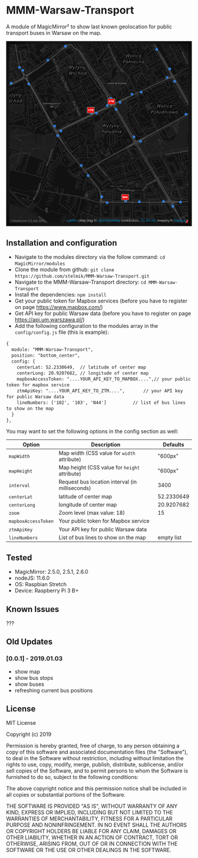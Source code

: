 # MMM-Warsaw-Transport

A module of MagicMirror² to show last known geolocation for public transport buses in Warsaw on the map.

![picture](pictures/1.png)

## Installation and configuration

- Navigate to the modules directory via the follow command: `cd MagicMirror/modules`
- Clone the module from github: `git clone https://github.com/stelmik/MMM-Warsaw-Transport.git`
- Navigate to the MMM-Warsaw-Transport directory: `cd MMM-Warsaw-Transport`
- Install the dependencies: `npm install`
- Get your public token for Mapbox services (before you have to register on page https://www.mapbox.com/)
- Get API key for public Warsaw data (before you have to register on page https://api.um.warszawa.pl/)
- Add the following configuration to the modules array in the `config/config.js` file (this is example):

```
{
  module: "MMM-Warsaw-Transport",
  position: "bottom_center",
  config: {
    centerLat: 52.2330649,	// latitude of center map
    centerLong: 20.9207682,	// longitude of center map
    mapboxAccessToken: "....YOUR_API_KEY_TO_MAPBOX....",// your public token for mapbox service
    ztmApiKey: "....YOUR_API_KEY_TO_ZTM....",		// your API key for public Warsaw data
    lineNumbers: ['102', '103', 'N44']			// list of bus lines to show on the map
  }
},
```

You may want to set the following options in the config section as well:

| Option | Description | Defaults |
|---|---|---|
| `mapWidth` | Map width (CSS value for `width` attribute) | "600px" |
| `mapHeight` | Map height (CSS value for `height` attribute) | "600px" |
| `interval` | Request bus location interval (in milliseconds) | 3400 |
| `centerLat` | latitude of center map | 52.2330649 |
| `centerLong` | longitude of center map | 20.9207682 |
| `zoom` | Zoom level (max value: 18) | 15 |
| `mapboxAccessToken` | Your public token for Mapbox service | |
| `ztmApiKey` | Your API key for public Warsaw data | |
| `lineNumbers` | List of bus lines to show on the map | empty list |

## Tested

- MagicMirror: 2.5.0, 2.5.1, 2.6.0
- nodeJS: 11.6.0
- OS: Raspbian Stretch
- Device: Raspberry Pi 3 B+

## Known Issues
???

## Old Updates

### [0.0.1] - 2019.01.03
- show map
- show bus stops
- show buses
- refreshing current bus positions

## License

MIT License

Copyright (c) 2019 

Permission is hereby granted, free of charge, to any person obtaining a copy
of this software and associated documentation files (the "Software"), to deal
in the Software without restriction, including without limitation the rights
to use, copy, modify, merge, publish, distribute, sublicense, and/or sell
copies of the Software, and to permit persons to whom the Software is
furnished to do so, subject to the following conditions:

The above copyright notice and this permission notice shall be included in all
copies or substantial portions of the Software.

THE SOFTWARE IS PROVIDED "AS IS", WITHOUT WARRANTY OF ANY KIND, EXPRESS OR
IMPLIED, INCLUDING BUT NOT LIMITED TO THE WARRANTIES OF MERCHANTABILITY,
FITNESS FOR A PARTICULAR PURPOSE AND NONINFRINGEMENT. IN NO EVENT SHALL THE
AUTHORS OR COPYRIGHT HOLDERS BE LIABLE FOR ANY CLAIM, DAMAGES OR OTHER
LIABILITY, WHETHER IN AN ACTION OF CONTRACT, TORT OR OTHERWISE, ARISING FROM,
OUT OF OR IN CONNECTION WITH THE SOFTWARE OR THE USE OR OTHER DEALINGS IN THE
SOFTWARE.